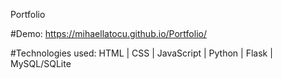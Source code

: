 Portfolio

#Demo: https://mihaellatocu.github.io/Portfolio/

#Technologies used: HTML | CSS | JavaScript | Python | Flask | MySQL/SQLite 
